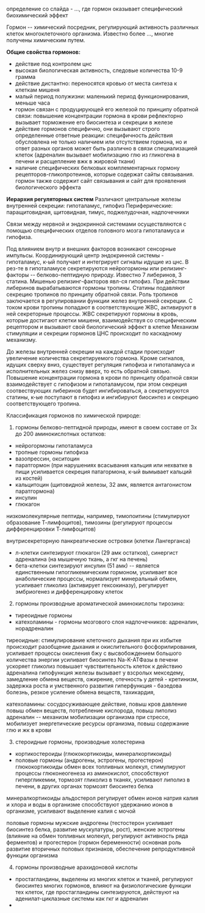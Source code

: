 определение со слайда - ..., где гормон оказывает специфический биохимический эффект

Гормон -- химический посредник, регулирующий активность различных клеток многоклеточного организма. Известно более ..., многие получены химическим путем.

**Общие свойства гормонов:**
- действие под контролем цнс
- высокая биологическая активность, следовые количества 10-9 грамма
- действие дистантно: переносятся кровью от места синтеза к клеткам мишеня
- малый период полужизни: маленький период функционирования, меньше часа
- гормон связан с продуцирующей его железой по принципу обратной связи: повышение концентрации гормона в крови рефлекторно вызывает торможение его биосинтеза и секреции в железе
- действие гормонов специфично, они вызывают строго определенные ответные реакции: специфичность действия обусловлена не только наличием или отсутствием гормона, но и ответ разных органов может быть различно в связи специализацией клеток (адреналин вызывает мобилизацию глю из гликогена в печени и расщепление вжк в жировой ткани)
- наличие специфических белковых комплементарных гормону рецепторов-гликопротеинов, которые содержат сайты связывания. гормон также содержит сайт связывания и сайт для проявления биологического эффекта

**Иерархия регуляторных систем**
Различают центральные железы внутренней секреции: гипоталамус, гипофиз
Периферические: паращитовидная, щитовидная, тимус, поджелудочная, надпочечники

Связи между нервной и эндокринной системами осуществляются с помощью специфических отделов головного мозга гипоталамуса и гипофиза. 

Под влиянием внутр и внешних факторов возникают сенсорные импульсы. Координирующий центр эндокринной системы - гипоталамус, к-ый получает и интегрирует сигналы идущие из цнс. В рез-те в гипоталамусе секретируются нейрогормоны или релизинг-факторы -- белково-пептидную природу. Известно 7 либеринов, 3 статина.
Мишенью релизинг-факторов явл-ся гипофиз. При действии либеринов вырабатываются гормоны тропины. Статины подавляют секрецию тропинов по принципу обратной связи. Роль тропинов заключается в регулировании функции желез внутренней секреции. С током крови тропины попадают в соответствующие ЖВС, активируют в ней секреторные процессы. ЖВС секретируют гормоны в кровь, которые достигают клетки мишени, взаимодействуя со специфическим рецептором и вызывают свой биологический эффект в клетке
Механизм стимуляции и секреции гормонов ЦНС происходит по каскадному механизму.

До железы внутренней секреции на каждой стадии происходит увеличение количества секретируемого гормона. Кроме сигналов, идущих сверху вниз, существует регуляция гипофиза и гипоталамуса и исполнительных желез снизу вверх, то есть обратной связью. Повышение концентрации гормона в крови по принципу обратной связи взаимодействует с гипофизом и гипоталамусом, при этом секреция соотвествующих либеринов будет ингибироваться, а секретируются статины, к-ые поступают в гипофиз и ингибируют биосинтез и секрецию соответствующего тропина. 

Классификация гормонов по химической природе:
1. гормоны белково-пептидной природы, имеют в своем составе от 3х до 200 аминокислотных остатков:
- нейрогормоны гипоталамуса
- тропные гормоны гипофиза
- вазопрессин, окситоцин
- паратгормон (при нарушениях всасывания кальция или нехватке в пищи усиливается секреция патагормона, к-ый вымывает кальций из костей)
- кальцитоцин (щитовидной железы, 32 амк, является антагонистом паратгормона)
- инсулин 
- глюкагон

низкомолекулярные пептиды, например, тимопоитины (стимулируют образование Т-лимфоцитов), тимозины (регулируют процессы дифференцировки Т-лимфоцитов)

внутрисекреторную панкреатические островки (клетки Лангерганса)
- л-клетки синтезируют глюкагон (29 амк остатков), синергист адреналина (на мышечную ткань, а гкг на печень)
- бета-клетки синтезируют инсулин (51 амк) -- является единственным гипогликемическим гормоном, усиливает все анаболические процессы, нормализует минеральный обмен, усиливает гликолиз (активирует гексокиназу), регулирует эмбриогенез и дифференцировку клеток 

2. гормоны производные ароматической аминокислоты тирозина:
- тиреоидные гормоны 
- катехоламины - гормоны мозгового слоя надпочечников: адреналин, норадреналин

тиреоидные:
стимулирование клеточного дыхания
при их избытке происходит разобщение дыхания и окислительного фосфорилирования, усиливает процессы окисления бжу с высвобождением большого количества энергии
усиливает биосинтез Na-K-АТФазы
в печени ускоряет гликолиз
повышает чувствительность клеток к действию адреналина
гипофункция железы вызывает у взсролых мекседему, замедление обмена веществ, ожирение, отечность
у детей - кретинизм, задержка роста и умственного развития
гиперфункция - базедова болезнь, резкое усиление обмена веществ, тахикардия, 

катехоламины:
сосудосуживающее действие, повыш кров давление
повыш обмен веществ, потребление кислорода, повыш липолиз
адреналин -- механизм мобилизации организма при стрессе, мобилизует энергетические ресурсы организма, повыш содержание глю и жк в крови

3. стероидные гормоны, производные холестерина
- кортикостероиды (глюкокортикоиды, минералкортикоиды)
- половые гормоны (андрогены, эстрогены, прогестерон)
глюкокортикоиды
обмен всех топливных молекул, стимулируют процессы глюконеогенеза из аминокислот, способствуют гипергликемии, тормозят гликолиз в тканях, усиливают липолиз в печени, в других органах  тормозят биосинтез белка

минералкортикоиды
альдостерол
регулирует обмен ионов натрия калия и хлора и воды в организме
способствуют удержанию ионов в организме, усиливают выделение калия с мочой

половые гормоны
мужские андрогены (тестостерон усиливает биосинтез белка, развитие мускулатуры, рост), женские эстрогены (влияние на обмен топливных молекул, регулируют активность ряда ферментов) и прогестерон (гормон беременности)
основная роль развитие вторичных половых признаков, обеспечение репродуктивной функции организма

4. гормоны производные арахидоновой кислоты 
- простагландины, выделены из многих клеток и тканей, регулируют биосинтез многих гормонов, влияют на физиологические функции тех клеток, где простагландины синтезируются, действуют на аденилат-циклазные системы как гкг и адреналин
- 

